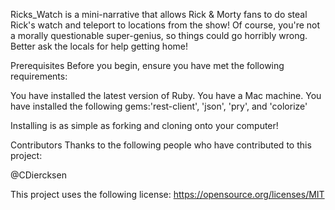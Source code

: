Ricks_Watch is a mini-narrative that allows Rick & Morty fans to do steal Rick's watch and teleport to locations from the show! Of course, you're not a morally questionable super-genius, so things could go horribly wrong. Better ask the locals for help getting home!

Prerequisites
Before you begin, ensure you have met the following requirements:

You have installed the latest version of Ruby.
You have a Mac machine. 
You have installed the following gems:'rest-client', 'json', 'pry', and 'colorize'

Installing is as simple as forking and cloning onto your computer!



Contributors
Thanks to the following people who have contributed to this project:

@CDiercksen

This project uses the following license: https://opensource.org/licenses/MIT
